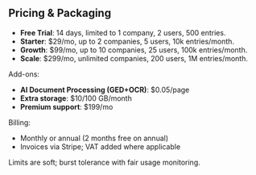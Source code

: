 ## Pricing & Packaging

- **Free Trial**: 14 days, limited to 1 company, 2 users, 500 entries.
- **Starter**: $29/mo, up to 2 companies, 5 users, 10k entries/month.
- **Growth**: $99/mo, up to 10 companies, 25 users, 100k entries/month.
- **Scale**: $299/mo, unlimited companies, 200 users, 1M entries/month.

Add-ons:
- **AI Document Processing (GED+OCR)**: $0.05/page
- **Extra storage**: $10/100 GB/month
- **Premium support**: $199/mo

Billing:
- Monthly or annual (2 months free on annual)
- Invoices via Stripe; VAT added where applicable

Limits are soft; burst tolerance with fair usage monitoring.
